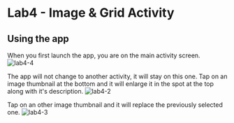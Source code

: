 # Lab4 - Image & Grid Activity

## Using the app
When you first launch the app, you are on the main activity screen. 
![lab4-4](https://user-images.githubusercontent.com/89549679/155361717-922a37d1-56c9-4bd2-ab75-094702ac85ce.png)

The app will not change to another activity, it will stay on this one. Tap on an image thumbnail at the bottom and it will enlarge it in the spot at the top along with it's description. 
![lab4-2](https://user-images.githubusercontent.com/89549679/155361280-afe25145-37db-4e75-9bea-8d7590d88db2.png)

Tap on an other image thumbnail and it will replace the previously selected one.
 ![lab4-3](https://user-images.githubusercontent.com/89549679/155361377-f45ab737-963d-4a01-a297-d0123568d596.png)
